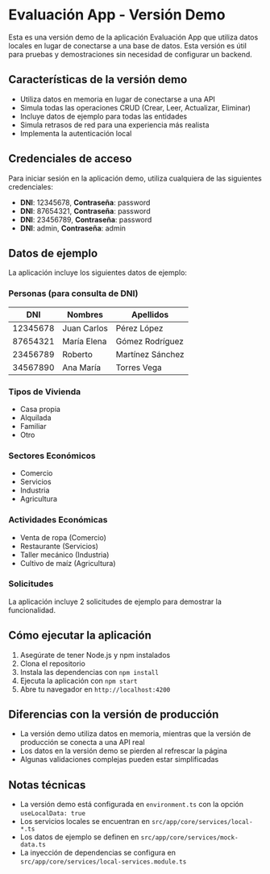 # Evaluación App - Versión Demo

Esta es una versión demo de la aplicación Evaluación App que utiliza datos locales en lugar de conectarse a una base de datos. Esta versión es útil para pruebas y demostraciones sin necesidad de configurar un backend.

## Características de la versión demo

- Utiliza datos en memoria en lugar de conectarse a una API
- Simula todas las operaciones CRUD (Crear, Leer, Actualizar, Eliminar)
- Incluye datos de ejemplo para todas las entidades
- Simula retrasos de red para una experiencia más realista
- Implementa la autenticación local

## Credenciales de acceso

Para iniciar sesión en la aplicación demo, utiliza cualquiera de las siguientes credenciales:

- **DNI**: 12345678, **Contraseña**: password
- **DNI**: 87654321, **Contraseña**: password
- **DNI**: 23456789, **Contraseña**: password
- **DNI**: admin, **Contraseña**: admin

## Datos de ejemplo

La aplicación incluye los siguientes datos de ejemplo:

### Personas (para consulta de DNI)

| DNI | Nombres | Apellidos |
|-----|---------|-----------|
| 12345678 | Juan Carlos | Pérez López |
| 87654321 | María Elena | Gómez Rodríguez |
| 23456789 | Roberto | Martínez Sánchez |
| 34567890 | Ana María | Torres Vega |

### Tipos de Vivienda

- Casa propia
- Alquilada
- Familiar
- Otro

### Sectores Económicos

- Comercio
- Servicios
- Industria
- Agricultura

### Actividades Económicas

- Venta de ropa (Comercio)
- Restaurante (Servicios)
- Taller mecánico (Industria)
- Cultivo de maíz (Agricultura)

### Solicitudes

La aplicación incluye 2 solicitudes de ejemplo para demostrar la funcionalidad.

## Cómo ejecutar la aplicación

1. Asegúrate de tener Node.js y npm instalados
2. Clona el repositorio
3. Instala las dependencias con `npm install`
4. Ejecuta la aplicación con `npm start`
5. Abre tu navegador en `http://localhost:4200`

## Diferencias con la versión de producción

- La versión demo utiliza datos en memoria, mientras que la versión de producción se conecta a una API real
- Los datos en la versión demo se pierden al refrescar la página
- Algunas validaciones complejas pueden estar simplificadas

## Notas técnicas

- La versión demo está configurada en `environment.ts` con la opción `useLocalData: true`
- Los servicios locales se encuentran en `src/app/core/services/local-*.ts`
- Los datos de ejemplo se definen en `src/app/core/services/mock-data.ts`
- La inyección de dependencias se configura en `src/app/core/services/local-services.module.ts`
